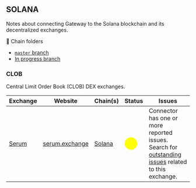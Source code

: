 ## SOLANA
Notes about connecting Gateway to the Solana blockchain and its decentralized exchanges.

📁 Chain folders

* [`master` branch](https://github.com/hummingbot/hummingbot/tree/master/gateway/src/chains/solana)
* [In progress branch](https://github.com/yourtrading-ai/hummingbot/tree/feat/gateway-v2_clob-serum/gateway/src/chains/solana)

### CLOB
Central Limit Order Book (CLOB) DEX exchanges.

| Exchange          | Website                                      | Chain(s)                         | Status                                               | Issues                                                                                                                                                      |
|-------------------|----------------------------------------------|----------------------------------| ---------------------------------------------------- |-------------------------------------------------------------------------------------------------------------------------------------------------------------|
| [Serum](/gateway/exchanges/serum) | [serum.exchange](https://www.projectserum.com/) | [Solana](/gateway/chains/solana/) | <span style="color:yellow; font-size:25px">⬤</span> | Connector has one or more reported issues. Search for [outstanding issues](https://github.com/hummingbot/hummingbot/labels/serum) related to this exchange. |
